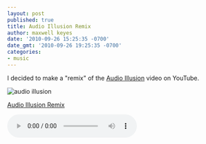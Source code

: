 ```yaml
---
layout: post
published: true
title: Audio Illusion Remix
author: maxwell keyes
date: '2010-09-26 15:25:35 -0700'
date_gmt: '2010-09-26 19:25:35 -0700'
categories:
- music
---
```


I decided to make a "remix" of the [Audio Illusion][] video on YouTube.

[Audio Illusion]: http://www.youtube.com/watch?v=ugriWSmRxcM

![audio illusion]({{site.assets.url_prefix}}/images/posts/audio-illusion.jpg "audio illusion")

[Audio Illusion Remix]({{site.assets.url_prefix}}/images/posts/mp3/misc/audio-illusion-remix.mp3)

<audio controls>
  <source src="{{site.assets.url_prefix}}/mp3/misc/audio-illusion-remix.mp3" type="audio/mpeg">
Your browser does not support the audio element.
</audio>
